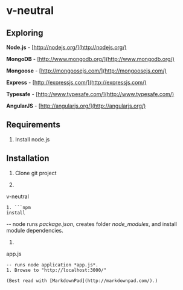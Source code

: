 v-neutral
=========

Exploring
---------

**Node.js** - [http://nodejs.org/](http://nodejs.org/)

**MongoDB** - [http://www.mongodb.org/](http://www.mongodb.org/)

**Mongoose** - [http://mongoosejs.com/](http://mongoosejs.com/)

**Express** - [http://expressjs.com/](http://expressjs.com/)

**Typesafe** - [http://www.typesafe.com/](http://www.typesafe.com/)

**AngularJS** - [http://angularjs.org/](http://angularjs.org/)

## Requirements
1. Install node.js

## Installation 

1. Clone git project
1. ```cd 
v-neutral
```
1. ```npm
install
```
-- node runs *package.json*, creates folder *node_modules*, and install module dependencies.
1. ```node
app.js
```
-- runs node application *app.js*.
1. Browse to "http://localhost:3000/"

(Best read with [MarkdownPad](http://markdownpad.com/).)
